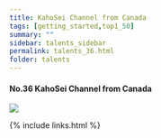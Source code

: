 ```yaml
---
title: KahoSei Channel from Canada
tags: [getting_started,top1_50]
summary: ""
sidebar: talents_sidebar
permalink: talents_36.html
folder: talents
---
```



#### No.36 KahoSei Channel from Canada

![](https://yt3.ggpht.com/ytc/AKedOLTeGAC69Fpti1U0qG3EoXhAEHtP7tiJ7cjkFDAymA=s176-c-k-c0x00ffffff-no-rj)





{% include links.html %}
